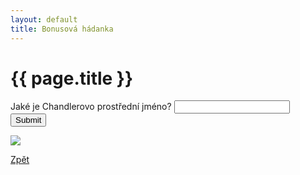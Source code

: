 ```yaml
---
layout: default
title: Bonusová hádanka
---
```

<div class="uvod">
<h1>{{ page.title }}</h1>

<p>
 <form name="myForm" onsubmit="return validateForm()" method="post">
Jaké je Chandlerovo prostřední jméno? <input type="text" name="fname">
<input type="submit" value="Submit">
</form> 
</p>
<p>
<img src="https://media2.giphy.com/media/XEIrffKGzZlaVQ2z80/giphy.gif?cid=ecf05e47cjpt2b1dkuac73n2d190iztvd4tn905zq9mu91im&ep=v1_gifs_search&rid=giphy.gif&ct=g">
</p>
 <a href="{{ site.baseurl }}/">Zpět</a>

 </div>
<script src="/assets/js/bonus.js"></script> 